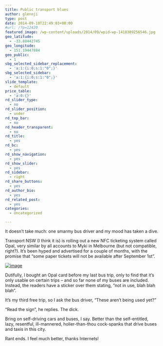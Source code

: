 ```yaml
---
title: Public transport blues
author: glennji
type: post
date: 2014-09-10T22:49:03+00:00
#url: /?p=12420
featured_image: /wp-content/uploads/2014/09/wpid-wp-1410389256546.jpg
geo_latitude:
  - -33.88442745
geo_longitude:
  - 151.19447884
geo_public:
  - 1
sbg_selected_sidebar_replacement:
  - 'a:1:{i:0;s:1:"0";}'
sbg_selected_sidebar:
  - 'a:1:{i:0;s:1:"0";}'
slide_template:
  - default
price_table:
  - 'a:0:{}'
rd_slider_type:
  - no
rd_slider_position:
  - under
rd_top_bar:
  - no
rd_header_transparent:
  - no
rd_title:
  - yes
rd_bc:
  - yes
rd_show_navigation:
  - yes
rd_show_slider:
  - yes
rd_sidebar:
  - right
rd_share_buttons:
  - yes
rd_author_bio:
  - yes
rd_related_post:
  - yes
categories:
  - Uncategorized

---
```

It doesn&#8217;t take much: one smarmy bus driver and my mood has taken a dive.
  
Transport NSW (I think it is) is rolling out a new NFC ticketing system called Opal, very similar by all accounts to Myki in Melbourne (but not compatible, right?). It&#8217;s been hyped and advertised for a couple of months, with the promise that &#8220;some paper tickets will not be available after September 1st&#8221;.
  
[<img class="alignnone size-full" title="wp-1410389256546.jpg" src="/wp-content/uploads/2014/09/wpid-wp-1410389256546.jpg" alt="image" />][1]
  
Dutifully, I bought an Opal card before my last bus trip, only to find that it&#8217;s only usable on certain trips &#8211; and so far none of my buses are included. Instead, the readers have a sticker over them stating, &#8220;not in use, blah blah  blah&#8221;.
  
It&#8217;s my third free trip, so I ask the bus driver, &#8220;These aren&#8217;t being used yet?&#8221;
  
&#8220;Read the sign&#8221;, he replies. The dick.
  
Bring on self-driving cars and buses, I say. Better than the self-entitled, lazy, resentful, ill-mannered, holier-than-thou cock-spanks that drive buses and taxis in this city.
  
Rant ends. I feel much better, thanks Internets!

 [1]: /wp-content/uploads/2014/09/wpid-wp-1410389256546.jpg
